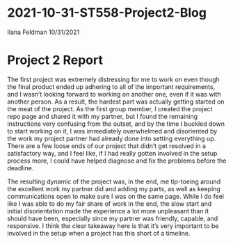 2021-10-31-ST558-Project2-Blog
================
Ilana Feldman
10/31/2021

# Project 2 Report

The first project was extremely distressing for me to work on even
though the final product ended up adhering to all of the important
requirements, and I wasn’t looking forward to working on another one,
even if it was with another person. As a result, the hardest part was
actually getting started on the meat of the project. As the first group
member, I created the project repo page and shared it with my partner,
but I found the remaining instructions very confusing from the outset,
and by the time I buckled down to start working on it, I was immediately
overwhelmed and disoriented by the work my project partner had already
done into setting everything up. There are a few loose ends of our
project that didn’t get resolved in a satisfactory way, and I feel like,
if I had really gotten involved in the setup process more, I could have
helped diagnose and fix the problems before the deadline.

The resulting dynamic of the project was, in the end, me tip-toeing
around the excellent work my partner did and adding my parts, as well as
keeping communications open to make sure I was on the same page. While I
do feel like I was able to do my fair share of work in the end, the slow
start and initial disorientation made the experience a lot more
unpleasant than it should have been, especially since my partner was
friendly, capable, and responsive. I think the clear takeaway here is
that it’s very important to be involved in the setup when a project has
this short of a timeline.
